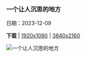 ### 一个让人沉思的地方

日期：2023-12-09

**下载**  |  [1920x1080](https://cn.bing.com/th?id=OHR.LlanberisSnowdoniaSunset_ZH-CN6682238671_1920x1080.jpg)  |  [3840x2160](https://cn.bing.com/th?id=OHR.LlanberisSnowdoniaSunset_ZH-CN6682238671_UHD.jpg)

![一个让人沉思的地方](https://cn.bing.com/th?id=OHR.LlanberisSnowdoniaSunset_ZH-CN6682238671_1920x1080.jpg "林帕达恩湖，斯诺登尼亚国家公园， 威尔士 (© Joe Daniel Price/Getty Images)")

